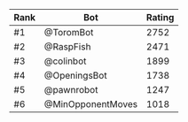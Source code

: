 Rank|Bot|Rating
---|---|---
#1|@ToromBot|2752
#2|@RaspFish|2471
#3|@colinbot|1899
#4|@OpeningsBot|1738
#5|@pawnrobot|1247
#6|@MinOpponentMoves|1018
